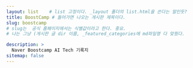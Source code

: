 ```yaml
---
layout: list    # list 고정이다. _layout 폴더의 list.html을 쓴다는 말인듯?
title: BoostCamp # 들어가면 나오는 게시판 제목이다.
slug: boostcamp
# slug는  공식 홈페이지에서는 식별값이라고 한다. 중요.
# 나는 그냥 (게시판 글 dir 이름, _featured_categories에 md파일명 다 맞췄다. 

description: >
  Naver Boostcamp AI Tech 기록지
sitemap: false
---
```

